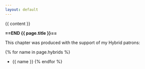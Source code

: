 ```yaml
---
layout: default
---
```


{{ content }}

**==END {{ page.title }}==**

This chapter was produced with the support of my Hybrid patrons:

{% for name in page.hybrids %}
* {{ name }}
{% endfor %}
